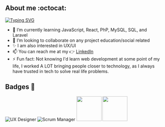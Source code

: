 ## About me :octocat:

[![Typing SVG](https://readme-typing-svg.demolab.com?font=Fira+Code&pause=1000&color=DC42CE&center=true&multiline=true&width=435&lines=Hello+World!+It's+Jess!;FullStack+Developer+and+React+Lover)](https://git.io/typing-svg)
- 🌱 I’m currently learning JavaScript, React, PhP, MySQL, SQL, and Laravel
- 👯 I’m looking to collaborate on any project education/social related
- ✨ I am also interested in UX/UI
- 📫 You can reach me at my 👉 [LinkedIn](https://www.linkedin.com/in/jessica-rios-maneiro/) 
- ⚡ Fun fact: Not knowing I'd learn web development at some point of my life, I worked A LOT bringing people closer to technology, as I always have trusted in tech to solve real life problems. 

## Badges :medal_sports:

 ![UX Designer](https://images.credly.com/size/220x220/images/dd747f80-8831-4034-89eb-9f9f08496a3e/image.png)
 ![Scrum Manager](https://www.scrummanager.com/intranet/files/credential/6/smalllogo.png?1678363651044)
 <img src="https://images.credly.com/size/220x220/images/dd747f80-8831-4034-89eb-9f9f08496a3e/image.png" width="80"></img>
 <img src="https://www.scrummanager.com/intranet/files/credential/6/smalllogo.png?1678363651044" width="80"></img>
